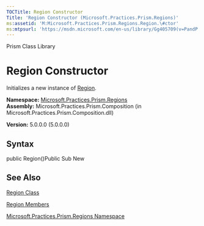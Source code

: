 ```yaml
---
TOCTitle: Region Constructor
Title: 'Region Constructor (Microsoft.Practices.Prism.Regions)'
ms:assetid: 'M:Microsoft.Practices.Prism.Regions.Region.\#ctor'
ms:mtpsurl: 'https://msdn.microsoft.com/en-us/library/Gg405709(v=PandP.50)'
---
```


Prism Class Library

Region Constructor
==================

Initializes a new instance of [Region](https://msdn.microsoft.com/t:microsoft.practices.prism.regions.region).

**Namespace:** [Microsoft.Practices.Prism.Regions](https://msdn.microsoft.com/n:microsoft.practices.prism.regions)
**Assembly:** Microsoft.Practices.Prism.Composition (in Microsoft.Practices.Prism.Composition.dll)

**Version:** 5.0.0.0 (5.0.0.0)

## Syntax


<span id="syntaxToggle"></span>public Region()Public Sub New

See Also
--------


[Region Class](https://msdn.microsoft.com/t:microsoft.practices.prism.regions.region)

[Region Members](https://msdn.microsoft.com/allmembers.t:microsoft.practices.prism.regions.region)

[Microsoft.Practices.Prism.Regions Namespace](https://msdn.microsoft.com/n:microsoft.practices.prism.regions)
